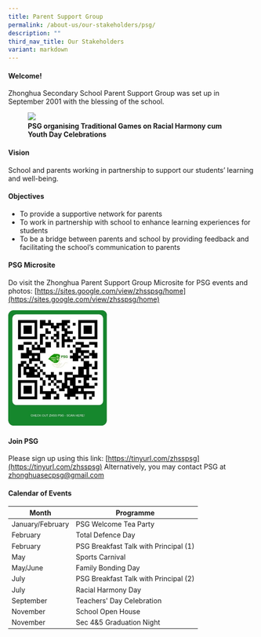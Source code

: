 ```yaml
---
title: Parent Support Group
permalink: /about-us/our-stakeholders/psg/
description: ""
third_nav_title: Our Stakeholders
variant: markdown
---
```

#### **Welcome!**
Zhonghua Secondary School Parent Support Group was set up in September 2001 with the blessing of the school.

<figure>
<img src="/images/IMG_5567.jpg">
<figcaption><strong>  PSG organising Traditional Games on Racial Harmony cum Youth Day Celebrations
	</strong></figcaption>
</figure>

#### **Vision**
School and parents working in partnership to support our students’ learning and well-being.

#### **Objectives**
* To provide a supportive network for parents
* To work in partnership with school to enhance learning experiences for students
* To be a bridge between parents and school by providing feedback and facilitating the school’s communication to parents

#### **PSG Microsite**
Do visit the Zhonghua Parent Support Group Microsite for PSG events and photos:
[https://sites.google.com/view/zhsspsg/home](https://sites.google.com/view/zhsspsg/home)

<img src="/images/PSG Microsite 2022.jpg" style="width:40%">

#### **Join PSG**
Please sign up using this link:
[https://tinyurl.com/zhsspsg](https://tinyurl.com/zhsspsg)
Alternatively, you may&nbsp;contact PSG at [zhonghuasecpsg@gmail.com](mailto:zhonghuasecpsg@gmail.com)

#### **Calendar of Events**

| Month | Programme |
| -------- | -------- | 
| January/February     | PSG Welcome Tea Party     | 
| February     | Total Defence Day     | 
| February     | PSG Breakfast Talk with Principal (1)     | 
| May     | Sports Carnival     | 
| May/June     | Family Bonding Day    | 
| July     | PSG Breakfast Talk with Principal (2)    | 
| July     | Racial Harmony Day    | 
| September     | Teachers' Day Celebration   | 
| November     | School Open House   | 
| November     | Sec 4&amp;5 Graduation Night  |